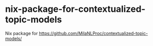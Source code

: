 # nix-package-for-contextualized-topic-models

Nix package for https://github.com/MilaNLProc/contextualized-topic-models/ 
